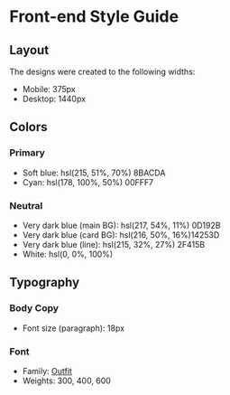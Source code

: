 # Front-end Style Guide

## Layout

The designs were created to the following widths:

- Mobile: 375px
- Desktop: 1440px

## Colors

### Primary

- Soft blue: hsl(215, 51%, 70%)
8BACDA
- Cyan: hsl(178, 100%, 50%)
00FFF7

### Neutral

- Very dark blue (main BG): hsl(217, 54%, 11%) 0D192B
- Very dark blue (card BG): hsl(216, 50%, 16%)14253D
- Very dark blue (line): hsl(215, 32%, 27%)
2F415B
- White: hsl(0, 0%, 100%)

## Typography

### Body Copy

- Font size (paragraph): 18px

### Font

- Family: [Outfit](https://fonts.google.com/specimen/Outfit)
- Weights: 300, 400, 600
